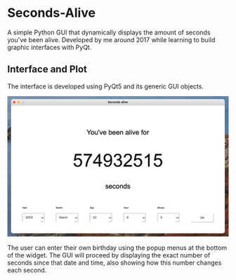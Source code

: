 # Seconds-Alive
A simple Python GUI that dynamically displays the amount of seconds you've been alive. Developed by me around 2017 while learning to build graphic interfaces with PyQt.

## Interface and Plot

The interface is developed using PyQt5 and its generic GUI objects.

![GUI screenshot](screenshots/1.png)

The user can enter their own birthday using the popup menus at the bottom of the widget. The GUI will proceed by displaying the exact number of seconds since that date and time, also showing how this number changes each second.

